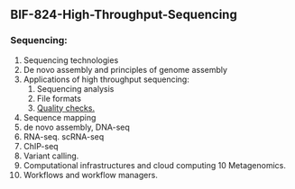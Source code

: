 ## BIF-824-High-Throughput-Sequencing

### Sequencing:
1. Sequencing technologies
2. De novo assembly and principles of genome assembly
3. Applications of high throughput sequencing:
    1. Sequencing analysis
    2. File formats
    3. [Quality checks.](./quality_checks/README.md)
4. Sequence mapping
5. de novo assembly, DNA-seq
6. RNA-seq. scRNA-seq
7. ChIP-seq 
8. Variant calling. 
9. Computational infrastructures and cloud computing
 10 Metagenomics. 
11. Workflows and workflow managers.
